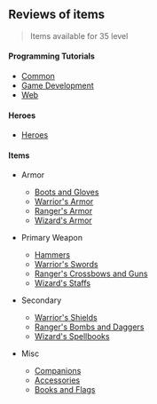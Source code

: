 ## Reviews of items

> Items available for 35 level

#### Programming Tutorials
+ [Common](000_common/)
+ [Game Development](000_gamedev/)
+ [Web](000_web/)


#### Heroes
+ [Heroes](000_heroes/)


#### Items
+ Armor
    + [Boots and Gloves](000_armor_boots/)
    + [Warrior's Armor](000_armor_war/)
    + [Ranger's Armor](000_armor_ran/)
    + [Wizard's Armor](000_armor_wiz/)

+ Primary Weapon
    + [Hammers](000_hammers/)
    + [Warrior's Swords](000_prime_war/)
    + [Ranger's Crossbows and Guns](000_prime_ran/)
    + [Wizard's Staffs](000_prime_wiz/)

+ Secondary
    + [Warrior's Shields](000_second_war/)
    + [Ranger's Bombs and Daggers](000_second_ran/)
    + [Wizard's Spellbooks](000_second_wiz/)

+ Misc
    + [Companions](000_companions/)
    + [Accessories](000_accessories/)
    + [Books and Flags](000_books/)

